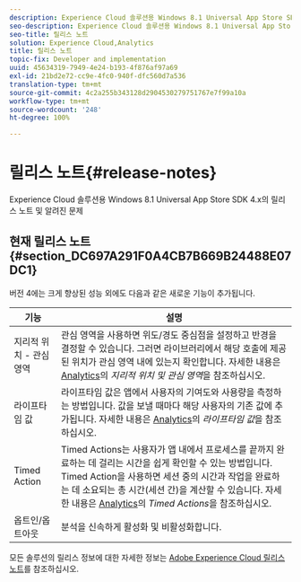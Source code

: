 ```yaml
---
description: Experience Cloud 솔루션용 Windows 8.1 Universal App Store SDK 4.x의 릴리스 노트 및 알려진 문제
seo-description: Experience Cloud 솔루션용 Windows 8.1 Universal App Store SDK 4.x의 릴리스 노트 및 알려진 문제
seo-title: 릴리스 노트
solution: Experience Cloud,Analytics
title: 릴리스 노트
topic-fix: Developer and implementation
uuid: 45634319-7949-4e24-b193-4f876af97a69
exl-id: 21bd2e72-cc9e-4fc0-940f-dfc560d7a536
translation-type: tm+mt
source-git-commit: 4c2a255b343128d2904530279751767e7f99a10a
workflow-type: tm+mt
source-wordcount: '248'
ht-degree: 100%

---
```


# 릴리스 노트{#release-notes}

Experience Cloud 솔루션용 Windows 8.1 Universal App Store SDK 4.x의 릴리스 노트 및 알려진 문제

## 현재 릴리스 노트 {#section_DC697A291F0A4CB7B669B24488E07DC1}

버전 4에는 크게 향상된 성능 외에도 다음과 같은 새로운 기능이 추가됩니다.

| 기능 | 설명 |
|--- |--- |
| 지리적 위치 - 관심 영역 | 관심 영역을 사용하면 위도/경도 중심점을 설정하고 반경을 결정할 수 있습니다. 그러면 라이브러리에서 해당 호출에 제공된 위치가 관심 영역 내에 있는지 확인합니다. 자세한 내용은 [Analytics](/help/windows-appstore/analytics/analytics.md)의 *지리적 위치 및 관심 영역*&#x200B;을 참조하십시오. |
| 라이프타임 값 | 라이프타임 값은 앱에서 사용자의 기여도와 사용량을 측정하는 방법입니다. 값을 보낼 때마다 해당 사용자의 기존 값에 추가됩니다.  자세한 내용은 [Analytics](/help/windows-appstore/analytics/analytics.md)의 *라이프타임 값*&#x200B;을 참조하십시오. |
| Timed Action | Timed Actions는 사용자가 앱 내에서 프로세스를 끝까지 완료하는 데 걸리는 시간을 쉽게 확인할 수 있는 방법입니다. Timed Action을 사용하면 세션 중의 시간과 작업을 완료하는 데 소요되는 총 시간(세션 간)을 계산할 수 있습니다. 자세한 내용은 [Analytics](/help/windows-appstore/analytics/analytics.md)의 *Timed Actions*&#x200B;을 참조하십시오. |
| 옵트인/옵트아웃 | 분석을 신속하게 활성화 및 비활성화합니다. |


모든 솔루션의 릴리스 정보에 대한 자세한 정보는 [Adobe Experience Cloud 릴리스 노트](https://docs.adobe.com/content/help/ko-KR/release-notes/experience-cloud/current.html)를 참조하십시오.
